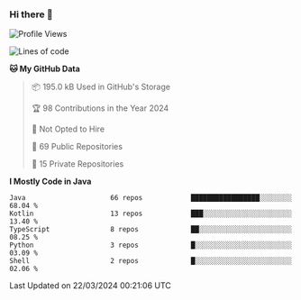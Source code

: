 ### Hi there 👋


<!--START_SECTION:waka-->
![Profile Views](http://img.shields.io/badge/Profile%20Views-1-blue)

![Lines of code](https://img.shields.io/badge/From%20Hello%20World%20I%27ve%20Written-7.9%20million%20lines%20of%20code-blue)

**🐱 My GitHub Data** 

> 📦 195.0 kB Used in GitHub's Storage 
 > 
> 🏆 98 Contributions in the Year 2024
 > 
> 🚫 Not Opted to Hire
 > 
> 📜 69 Public Repositories 
 > 
> 🔑 15 Private Repositories 
 > 
**I Mostly Code in Java** 

```text
Java                     66 repos            █████████████████░░░░░░░░   68.04 % 
Kotlin                   13 repos            ███░░░░░░░░░░░░░░░░░░░░░░   13.40 % 
TypeScript               8 repos             ██░░░░░░░░░░░░░░░░░░░░░░░   08.25 % 
Python                   3 repos             █░░░░░░░░░░░░░░░░░░░░░░░░   03.09 % 
Shell                    2 repos             █░░░░░░░░░░░░░░░░░░░░░░░░   02.06 % 
```




 Last Updated on 22/03/2024 00:21:06 UTC
<!--END_SECTION:waka-->
